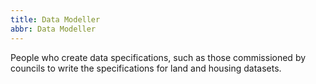 ```yaml
---
title: Data Modeller
abbr: Data Modeller
---
```


People who create data specifications, such as those commissioned by councils to write the specifications for land and housing datasets.